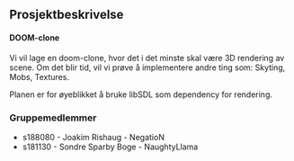 ## Prosjektbeskrivelse

#### DOOM-clone

Vi vil lage en doom-clone, hvor det i det minste skal være 3D rendering av scene. 
Om det blir tid, vil vi prøve å implementere andre ting som: Skyting, Mobs, Textures.

Planen er for øyeblikket å bruke libSDL som dependency for rendering.

### Gruppemedlemmer

* s188080 - Joakim Rishaug - NegatioN
* s181130 - Sondre Sparby Boge - NaughtyLlama
